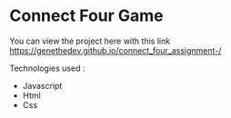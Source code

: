 # Connect Four Game

You can view the project here with this link https://genethedev.github.io/connect_four_assignment-/

Technologies used :

- Javascript
- Html
- Css

